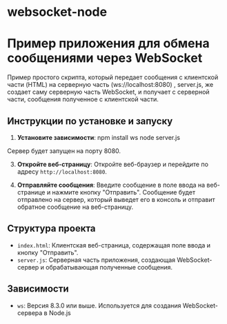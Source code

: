 # websocket-node
# Пример приложения для обмена сообщениями через WebSocket

Пример простого скрипта, который передает сообщения с клиентской части (HTML) на серверную часть (ws://localhost:8080) , server.js, же создает саму серверную часть WebSocket, и получает с серверной части, сообщения полученное с клиентской части.

## Инструкции по установке и запуску

1. **Установите зависимости**:
npm install ws
node server.js

Сервер будет запущен на порту 8080.

3. **Откройте веб-страницу**:
Откройте веб-браузер и перейдите по адресу `http://localhost:8080`.

4. **Отправляйте сообщения**:
Введите сообщение в поле ввода на веб-странице и нажмите кнопку "Отправить". Сообщение будет отправлено на сервер, который выведет его в консоль и отправит обратное сообщение на веб-страницу.

## Структура проекта

- `index.html`: Клиентская веб-страница, содержащая поле ввода и кнопку "Отправить".
- `server.js`: Серверная часть приложения, создающая WebSocket-сервер и обрабатывающая полученные сообщения.

## Зависимости

- `ws`: Версия 8.3.0 или выше. Используется для создания WebSocket-сервера в Node.js

